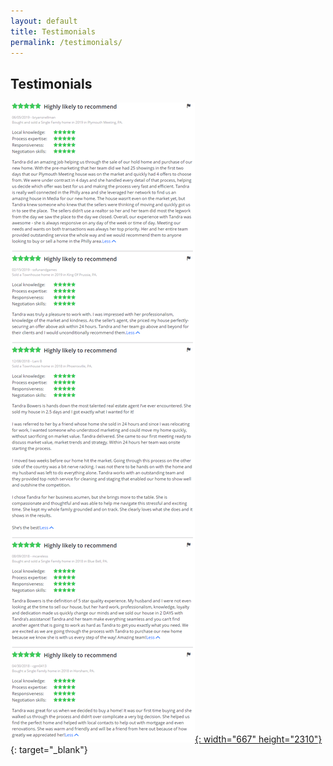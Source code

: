 ```yaml
---
layout: default
title: Testimonials
permalink: /testimonials/
---
```


## Testimonials

[![](/uploads/tandra-bowers-reviews.png){: width="667" height="2310"}](https://www.zillow.com/profile/Tandra-Bowers/#reviews){: target="_blank"}

&nbsp;
